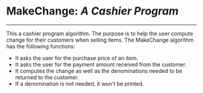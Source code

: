 # **MakeChange:** _A Cashier Program_
---
This a cashier program algorithm. The purpose is to help the user compute change for their customers when selling items. The MakeChange algorithm has the following functions:
- It asks the user for the purchase price of an item.
- It asks the user for the payment amount received from the customer.
- It computes the change as well as the denominations needed to be returned to the customer. 
- If a denomination is not needed, it won't be printed.
